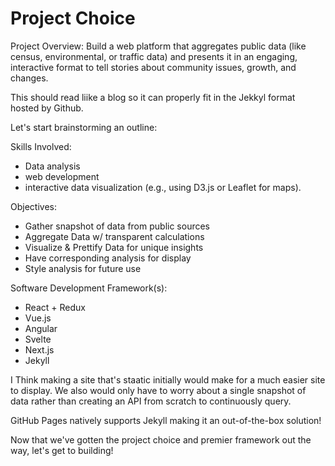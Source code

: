 # Project Choice

Project Overview: Build a web platform that aggregates public data (like census, environmental, or traffic data) and presents it in an engaging, interactive format to tell stories about community issues, growth, and changes.

This should read liike a blog so it can properly fit in the Jekkyl format hosted by Github.


Let's start brainstorming an outline:

Skills Involved:
- Data analysis
- web development
- interactive data visualization (e.g., using D3.js or Leaflet for maps).

Objectives:
- Gather snapshot of data from public sources
- Aggregate Data w/ transparent calculations
- Visualize & Prettify Data for unique insights
- Have corresponding analysis for display
- Style analysis for future use

Software Development Framework(s):
- React + Redux
- Vue.js
- Angular
- Svelte
- Next.js
- Jekyll

I Think making a site that's staatic initially would make for a much easier site to display. We also would only have to worry about a single snapshot of data rather than creating an API from scratch to continuously query.

GitHub Pages natively supports Jekyll making it an out-of-the-box solution!

Now that we've gotten the project choice and premier framework out the way, let's get to building!
